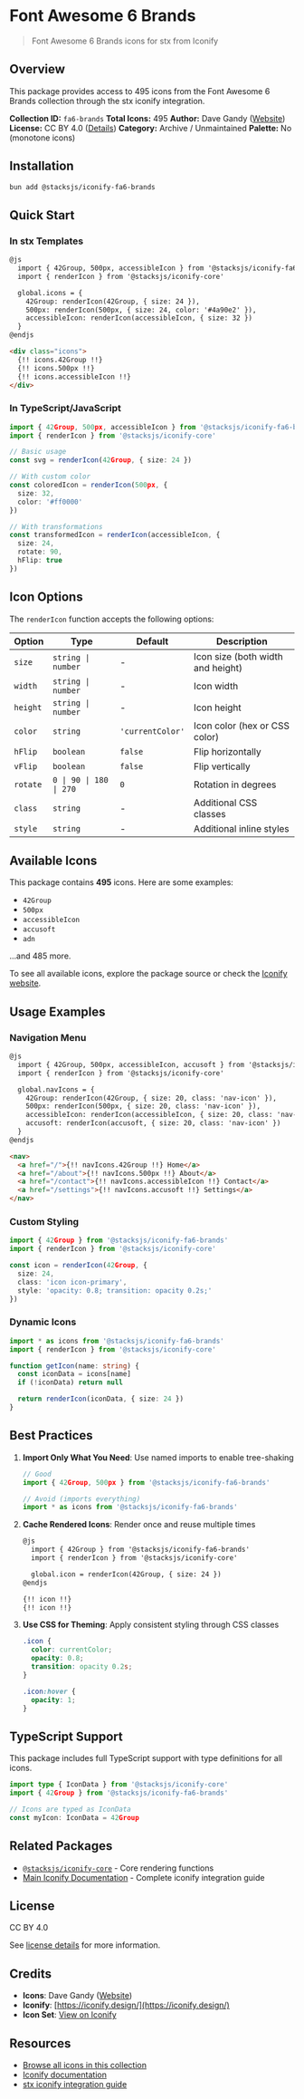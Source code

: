 # Font Awesome 6 Brands

> Font Awesome 6 Brands icons for stx from Iconify

## Overview

This package provides access to 495 icons from the Font Awesome 6 Brands collection through the stx iconify integration.

**Collection ID:** `fa6-brands`
**Total Icons:** 495
**Author:** Dave Gandy ([Website](https://github.com/FortAwesome/Font-Awesome))
**License:** CC BY 4.0 ([Details](https://creativecommons.org/licenses/by/4.0/))
**Category:** Archive / Unmaintained
**Palette:** No (monotone icons)

## Installation

```bash
bun add @stacksjs/iconify-fa6-brands
```

## Quick Start

### In stx Templates

```html
@js
  import { 42Group, 500px, accessibleIcon } from '@stacksjs/iconify-fa6-brands'
  import { renderIcon } from '@stacksjs/iconify-core'

  global.icons = {
    42Group: renderIcon(42Group, { size: 24 }),
    500px: renderIcon(500px, { size: 24, color: '#4a90e2' }),
    accessibleIcon: renderIcon(accessibleIcon, { size: 32 })
  }
@endjs

<div class="icons">
  {!! icons.42Group !!}
  {!! icons.500px !!}
  {!! icons.accessibleIcon !!}
</div>
```

### In TypeScript/JavaScript

```typescript
import { 42Group, 500px, accessibleIcon } from '@stacksjs/iconify-fa6-brands'
import { renderIcon } from '@stacksjs/iconify-core'

// Basic usage
const svg = renderIcon(42Group, { size: 24 })

// With custom color
const coloredIcon = renderIcon(500px, {
  size: 32,
  color: '#ff0000'
})

// With transformations
const transformedIcon = renderIcon(accessibleIcon, {
  size: 24,
  rotate: 90,
  hFlip: true
})
```

## Icon Options

The `renderIcon` function accepts the following options:

| Option | Type | Default | Description |
|--------|------|---------|-------------|
| `size` | `string \| number` | - | Icon size (both width and height) |
| `width` | `string \| number` | - | Icon width |
| `height` | `string \| number` | - | Icon height |
| `color` | `string` | `'currentColor'` | Icon color (hex or CSS color) |
| `hFlip` | `boolean` | `false` | Flip horizontally |
| `vFlip` | `boolean` | `false` | Flip vertically |
| `rotate` | `0 \| 90 \| 180 \| 270` | `0` | Rotation in degrees |
| `class` | `string` | - | Additional CSS classes |
| `style` | `string` | - | Additional inline styles |

## Available Icons

This package contains **495** icons. Here are some examples:

- `42Group`
- `500px`
- `accessibleIcon`
- `accusoft`
- `adn`

...and 485 more.

To see all available icons, explore the package source or check the [Iconify website](https://icon-sets.iconify.design/fa6-brands/).

## Usage Examples

### Navigation Menu

```html
@js
  import { 42Group, 500px, accessibleIcon, accusoft } from '@stacksjs/iconify-fa6-brands'
  import { renderIcon } from '@stacksjs/iconify-core'

  global.navIcons = {
    42Group: renderIcon(42Group, { size: 20, class: 'nav-icon' }),
    500px: renderIcon(500px, { size: 20, class: 'nav-icon' }),
    accessibleIcon: renderIcon(accessibleIcon, { size: 20, class: 'nav-icon' }),
    accusoft: renderIcon(accusoft, { size: 20, class: 'nav-icon' })
  }
@endjs

<nav>
  <a href="/">{!! navIcons.42Group !!} Home</a>
  <a href="/about">{!! navIcons.500px !!} About</a>
  <a href="/contact">{!! navIcons.accessibleIcon !!} Contact</a>
  <a href="/settings">{!! navIcons.accusoft !!} Settings</a>
</nav>
```

### Custom Styling

```typescript
import { 42Group } from '@stacksjs/iconify-fa6-brands'
import { renderIcon } from '@stacksjs/iconify-core'

const icon = renderIcon(42Group, {
  size: 24,
  class: 'icon icon-primary',
  style: 'opacity: 0.8; transition: opacity 0.2s;'
})
```

### Dynamic Icons

```typescript
import * as icons from '@stacksjs/iconify-fa6-brands'
import { renderIcon } from '@stacksjs/iconify-core'

function getIcon(name: string) {
  const iconData = icons[name]
  if (!iconData) return null

  return renderIcon(iconData, { size: 24 })
}
```

## Best Practices

1. **Import Only What You Need**: Use named imports to enable tree-shaking
   ```typescript
   // Good
   import { 42Group, 500px } from '@stacksjs/iconify-fa6-brands'

   // Avoid (imports everything)
   import * as icons from '@stacksjs/iconify-fa6-brands'
   ```

2. **Cache Rendered Icons**: Render once and reuse multiple times
   ```html
   @js
     import { 42Group } from '@stacksjs/iconify-fa6-brands'
     import { renderIcon } from '@stacksjs/iconify-core'

     global.icon = renderIcon(42Group, { size: 24 })
   @endjs

   {!! icon !!}
   {!! icon !!}
   ```

3. **Use CSS for Theming**: Apply consistent styling through CSS classes
   ```css
   .icon {
     color: currentColor;
     opacity: 0.8;
     transition: opacity 0.2s;
   }

   .icon:hover {
     opacity: 1;
   }
   ```

## TypeScript Support

This package includes full TypeScript support with type definitions for all icons.

```typescript
import type { IconData } from '@stacksjs/iconify-core'
import { 42Group } from '@stacksjs/iconify-fa6-brands'

// Icons are typed as IconData
const myIcon: IconData = 42Group
```

## Related Packages

- [`@stacksjs/iconify-core`](../iconify-core) - Core rendering functions
- [Main Iconify Documentation](../../docs/iconify.md) - Complete iconify integration guide

## License

CC BY 4.0

See [license details](https://creativecommons.org/licenses/by/4.0/) for more information.

## Credits

- **Icons**: Dave Gandy ([Website](https://github.com/FortAwesome/Font-Awesome))
- **Iconify**: [https://iconify.design/](https://iconify.design/)
- **Icon Set**: [View on Iconify](https://icon-sets.iconify.design/fa6-brands/)

## Resources

- [Browse all icons in this collection](https://icon-sets.iconify.design/fa6-brands/)
- [Iconify documentation](https://iconify.design/docs/)
- [stx iconify integration guide](../../docs/iconify.md)
